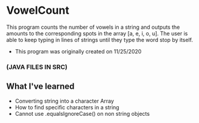 # VowelCount

This program counts the number of vowels in a string and outputs the amounts to the corresponding spots in the array [a, e, i, o, u]. 
The user is able to keep typing in lines of strings until they type the word stop by itself.
* This program was originally created on 11/25/2020

### (JAVA FILES IN SRC)

## What I've learned
* Converting string into a character Array
* How to find specific characters in a string
* Cannot use .equalsIgnoreCase() on non string objects
